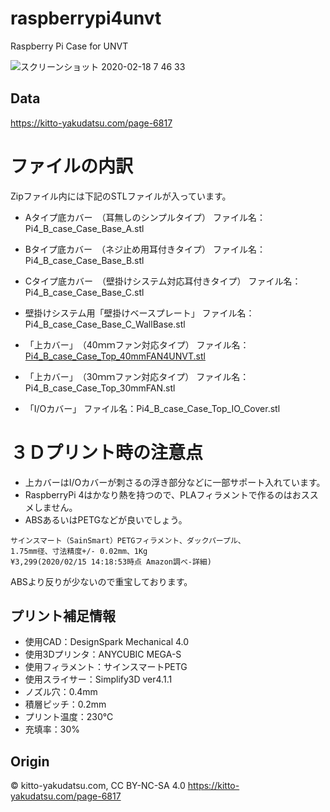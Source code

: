 # raspberrypi4unvt
Raspberry Pi Case for UNVT

![スクリーンショット 2020-02-18 7 46 33](https://user-images.githubusercontent.com/416977/74690710-79dbc380-5223-11ea-9032-6dfe028c593e.jpg)


## Data
https://kitto-yakudatsu.com/page-6817



# ファイルの内訳
Zipファイル内には下記のSTLファイルが入っています。

* Aタイプ底カバー　（耳無しのシンプルタイプ）
ファイル名：Pi4_B_case_Case_Base_A.stl

* Bタイプ底カバー　（ネジ止め用耳付きタイプ）
ファイル名：Pi4_B_case_Case_Base_B.stl

* Cタイプ底カバー　（壁掛けシステム対応耳付きタイプ）
ファイル名：Pi4_B_case_Case_Base_C.stl

* 壁掛けシステム用「壁掛けベースプレート」
ファイル名： Pi4_B_case_Case_Base_C_WallBase.stl

* 「上カバー」　（40ｍｍファン対応タイプ）
ファイル名： [Pi4_B_case_Case_Top_40mmFAN4UNVT.stl](https://github.com/furuhashilab/raspberrypi4unvt/blob/master/Pi4_B_case_Case_Base_A4UNVT/Pi4_B_case_Case_Top_40mmFAN4UNVT.stl)


* 「上カバー」　（30ｍｍファン対応タイプ）
ファイル名：Pi4_B_case_Case_Top_30mmFAN.stl

 
* 「I/Oカバー」
ファイル名：Pi4_B_case_Case_Top_IO_Cover.stl

 

# ３Ｄプリント時の注意点
* 上カバーはI/Oカバーが刺さるの浮き部分などに一部サポート入れています。
* RaspberryPi 4はかなり熱を持つので、PLAフィラメントで作るのはおススメしません。
* ABSあるいはPETGなどが良いでしょう。

```
サインスマート（SainSmart）PETGフィラメント、ダックパープル、
1.75mm径、寸法精度+/- 0.02mm、1Kg
¥3,299(2020/02/15 14:18:53時点 Amazon調べ-詳細)

```
ABSより反りが少ないので重宝しております。

 
## プリント補足情報
* 使用CAD：DesignSpark Mechanical 4.0
* 使用3Dプリンタ：ANYCUBIC MEGA-S
* 使用フィラメント：サインスマートPETG
* 使用スライサー：Simplify3D ver4.1.1
* ノズル穴：0.4mm
* 積層ピッチ：0.2mm
* プリント温度：230℃
* 充填率：30%


## Origin

© kitto-yakudatsu.com, CC BY-NC-SA 4.0
https://kitto-yakudatsu.com/page-6817

